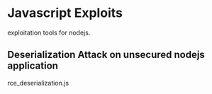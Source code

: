 # Javascript Exploits
exploitation tools for nodejs.

## Deserialization Attack on unsecured nodejs application
  rce_deserialization.js

